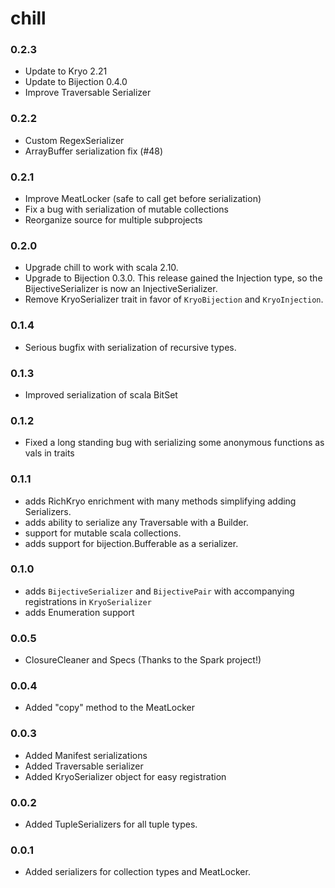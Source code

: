 # chill #

### 0.2.3
* Update to Kryo 2.21
* Update to Bijection 0.4.0
* Improve Traversable Serializer

### 0.2.2

* Custom RegexSerializer
* ArrayBuffer serialization fix (#48)

### 0.2.1
* Improve MeatLocker (safe to call get before serialization)
* Fix a bug with serialization of mutable collections
* Reorganize source for multiple subprojects

### 0.2.0

* Upgrade chill to work with scala 2.10.
* Upgrade to Bijection 0.3.0. This release gained the Injection type, so the BijectiveSerializer is now an InjectiveSerializer.
* Remove KryoSerializer trait in favor of `KryoBijection` and `KryoInjection`.

### 0.1.4
* Serious bugfix with serialization of recursive types.

### 0.1.3
* Improved serialization of scala BitSet

### 0.1.2
* Fixed a long standing bug with serializing some anonymous functions as vals in traits

### 0.1.1

* adds RichKryo enrichment with many methods simplifying adding Serializers.
* adds ability to serialize any Traversable with a Builder.
* support for mutable scala collections.
* adds support for bijection.Bufferable as a serializer.

### 0.1.0

* adds `BijectiveSerializer` and `BijectivePair` with accompanying registrations in `KryoSerializer`
* adds Enumeration support

### 0.0.5

* ClosureCleaner and Specs (Thanks to the Spark project!)

### 0.0.4

* Added "copy" method to the MeatLocker

### 0.0.3

* Added Manifest serializations
* Added Traversable serializer
* Added KryoSerializer object for easy registration

### 0.0.2

* Added TupleSerializers for all tuple types.

### 0.0.1

* Added serializers for collection types and MeatLocker.
